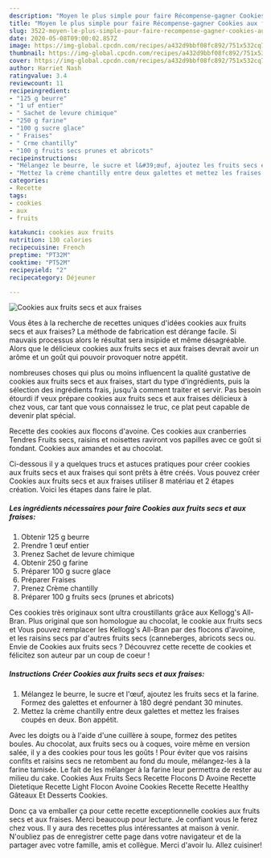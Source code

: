 ```yaml
---
description: "Moyen le plus simple pour faire Récompense-gagner Cookies aux fruits secs et aux fraises"
title: "Moyen le plus simple pour faire Récompense-gagner Cookies aux fruits secs et aux fraises"
slug: 3522-moyen-le-plus-simple-pour-faire-recompense-gagner-cookies-aux-fruits-secs-et-aux-fraises
date: 2020-05-08T09:00:02.857Z
image: https://img-global.cpcdn.com/recipes/a432d9bbf08fc892/751x532cq70/cookies-aux-fruits-secs-et-aux-fraises-photo-principale-de-la-recette.jpg
thumbnail: https://img-global.cpcdn.com/recipes/a432d9bbf08fc892/751x532cq70/cookies-aux-fruits-secs-et-aux-fraises-photo-principale-de-la-recette.jpg
cover: https://img-global.cpcdn.com/recipes/a432d9bbf08fc892/751x532cq70/cookies-aux-fruits-secs-et-aux-fraises-photo-principale-de-la-recette.jpg
author: Harriet Nash
ratingvalue: 3.4
reviewcount: 11
recipeingredient:
- "125 g beurre"
- "1 uf entier"
- " Sachet de levure chimique"
- "250 g farine"
- "100 g sucre glace"
- " Fraises"
- " Crme chantilly"
- "100 g fruits secs prunes et abricots"
recipeinstructions:
- "Mélangez le beurre, le sucre et l&#39;œuf, ajoutez les fruits secs et la farine. Formez des galettes et enfourner à 180 degré pendant 30 minutes."
- "Mettez la crème chantilly entre deux galettes et mettez les fraises coupés en deux. Bon appétit."
categories:
- Recette
tags:
- cookies
- aux
- fruits

katakunci: cookies aux fruits 
nutrition: 130 calories
recipecuisine: French
preptime: "PT32M"
cooktime: "PT52M"
recipeyield: "2"
recipecategory: Déjeuner

---
```



![Cookies aux fruits secs et aux fraises](https://img-global.cpcdn.com/recipes/a432d9bbf08fc892/751x532cq70/cookies-aux-fruits-secs-et-aux-fraises-photo-principale-de-la-recette.jpg)

Vous êtes à la recherche de recettes uniques d'idées cookies aux fruits secs et aux fraises? La méthode de fabrication est dérange facile. Si mauvais processus alors le résultat sera insipide et même désagréable. Alors que le délicieux cookies aux fruits secs et aux fraises devrait avoir un arôme et un goût qui pouvoir provoquer notre appétit.

nombreuses choses qui plus ou moins influencent la qualité gustative de cookies aux fruits secs et aux fraises, start du type d'ingrédients, puis la sélection des ingrédients frais, jusqu'à comment traiter et servir. Pas besoin étourdi if veux prépare cookies aux fruits secs et aux fraises délicieux à chez vous, car tant que vous connaissez le truc, ce plat peut capable de devenir plat spécial.

Recette des cookies aux flocons d&#39;avoine. Ces cookies aux cranberries Tendres Fruits secs, raisins et noisettes raviront vos papilles avec ce goût si fondant. Cookies aux amandes et au chocolat.


Ci-dessous il y a quelques trucs et astuces pratiques pour créer cookies aux fruits secs et aux fraises qui sont prêts à être créés. Vous pouvez créer Cookies aux fruits secs et aux fraises utiliser 8 matériau et 2 étapes création. Voici les étapes dans faire le plat.

<!--inarticleads1-->

##### Les ingrédients nécessaires pour faire Cookies aux fruits secs et aux fraises:

1. Obtenir 125 g beurre
1. Prendre 1 œuf entier
1. Prenez  Sachet de levure chimique
1. Obtenir 250 g farine
1. Préparer 100 g sucre glace
1. Préparer  Fraises
1. Prenez  Crème chantilly
1. Préparer 100 g fruits secs (prunes et abricots)


Ces cookies très originaux sont ultra croustillants grâce aux Kellogg&#39;s All-Bran. Plus original que son homologue au chocolat, le cookie aux fruits secs et Vous pouvez remplacer les Kellogg&#39;s All-Bran par des flocons d&#39;avoine, et les raisins secs par d&#39;autres fruits secs (canneberges, abricots secs ou. Envie de Cookies aux fruits secs ? Découvrez cette recette de cookies et félicitez son auteur par un coup de coeur ! 

<!--inarticleads2-->

##### Instructions Créer Cookies aux fruits secs et aux fraises:

1. Mélangez le beurre, le sucre et l&#39;œuf, ajoutez les fruits secs et la farine. Formez des galettes et enfourner à 180 degré pendant 30 minutes.
1. Mettez la crème chantilly entre deux galettes et mettez les fraises coupés en deux. Bon appétit.


Avec les doigts ou à l&#39;aide d&#39;une cuillère à soupe, formez des petites boules. Au chocolat, aux fruits secs ou à coques, voire même en version salée, il y a des cookies pour tous les goûts ! Pour éviter que vos raisins confits et raisins secs ne retombent au fond du moule, mélangez-les à la farine tamisée. Le fait de les mélanger à la farine leur permettra de rester au milieu du cake. Cookies Aux Fruits Secs Recette Flocons D Avoine Recette Dietetique Recette Light Flocon Avoine Cookies Recette Recette Healthy Gâteaux Et Desserts Cookies. 


Donc ça va emballer ça pour cette recette exceptionnelle cookies aux fruits secs et aux fraises. Merci beaucoup pour lecture. Je confiant vous le ferez chez vous. Il y aura des recettes plus  intéressantes at maison à venir. N'oubliez pas de enregistrer cette page dans votre navigateur et de la partager avec votre famille, amis et collègue. Merci d'avoir lu. Allez cuisiner!
